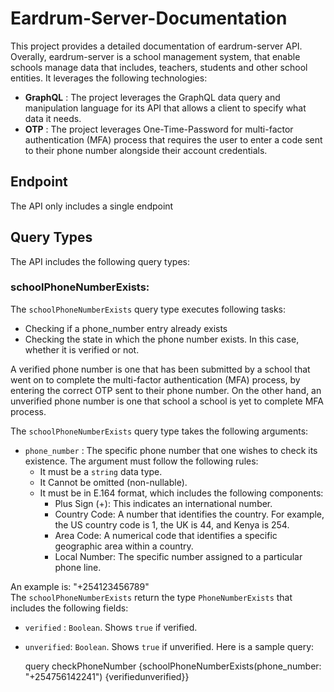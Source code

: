 # Eardrum-Server-Documentation
This project provides a detailed documentation of eardrum-server API. Overally, eardrum-server is a school management system, that enable schools manage data that includes, teachers, students and other school entities. It leverages the following technologies:
* **GraphQL** : The project leverages the GraphQL data query and manipulation language for its API that allows a client to specify what data it needs.
* **OTP**    : The project leverages One-Time-Password for multi-factor authentication (MFA) process that requires the user to enter a code sent to their phone number alongside their account credentials.

## Endpoint
The API only includes a single endpoint

## Query Types
The API includes the following query types: 

### schoolPhoneNumberExists:
The `schoolPhoneNumberExists` query type executes following tasks:
* Checking if a phone_number entry already exists
* Checking the state in which the phone number exists. In this case, whether it is verified or not.

A verified phone number is one that has been submitted by a school that went on to complete the multi-factor authentication (MFA) process, by entering the correct OTP 
sent to their phone number. On the other hand, an unverified phone number is one that school a school is yet to complete MFA process.

The `schoolPhoneNumberExists` query type takes the following arguments:
* `phone_number` : The specific phone number that one wishes to check its existence. The argument must follow the following rules:
  * It must be a `string` data type.
  * It Cannot be omitted (non-nullable).
  * It must be in E.164 format, which includes the following components:
    * Plus Sign (+): This indicates an international number.
    * Country Code: A number that identifies the country. For example, the US country code is 1, the UK is 44, and Kenya is 254.
    * Area Code: A numerical code that identifies a specific geographic area within a country.
    * Local Number: The specific number assigned to a particular phone line.

An example is: "+254123456789"   
The `schoolPhoneNumberExists` return the type `PhoneNumberExists` that includes the following fields:  
* `verified` : `Boolean`. Shows `true` if verified.
* `unverified`: `Boolean`. Shows `true` if unverified.
Here is a sample query:

  query checkPhoneNumber {schoolPhoneNumberExists(phone_number: "+254756142241") {verifiedunverified}}

